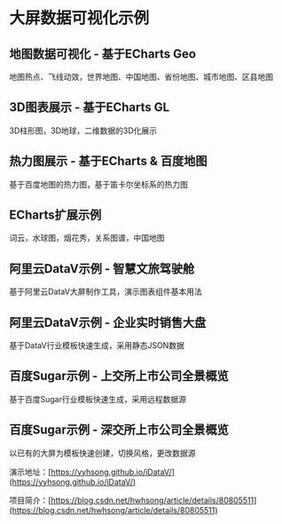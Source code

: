 # 大屏数据可视化示例

## 地图数据可视化 - 基于ECharts Geo

地图热点、飞线动效，世界地图、中国地图、省份地图、城市地图、区县地图

## 3D图表展示 - 基于ECharts GL

3D柱形图，3D地球，二维数据的3D化展示

## 热力图展示 - 基于ECharts & 百度地图

基于百度地图的热力图，基于笛卡尔坐标系的热力图

## ECharts扩展示例

词云，水球图，烟花秀，关系图谱，中国地图

## 阿里云DataV示例 - 智慧文旅驾驶舱

基于阿里云DataV大屏制作工具，演示图表组件基本用法

## 阿里云DataV示例 - 企业实时销售大盘

基于DataV行业模板快速生成，采用静态JSON数据

## 百度Sugar示例 - 上交所上市公司全景概览

基于百度Sugar行业模板快速生成，采用远程数据源

## 百度Sugar示例 - 深交所上市公司全景概览

以已有的大屏为模板快速创建，切换风格，更改数据源


演示地址：[https://yyhsong.github.io/iDataV/](https://yyhsong.github.io/iDataV/)

项目简介：[https://blog.csdn.net/hwhsong/article/details/80805511](https://blog.csdn.net/hwhsong/article/details/80805511)